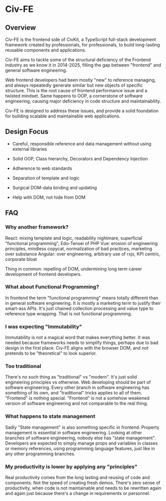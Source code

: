 # Civ-FE

## Overview
Civ-FE is the frontend side of CivKit, a TypeScript full-stack development framework created by professionals, for professionals, to build long-lasting reusable components and applications.

Civ-FE aims to tackle some of the structural deficiency of the Frontend industry as we know it in 2014-2025, filling the gap between "frontend" and general software engineering.

Web frontend developers had been mostly "new" to reference managing, and always repeatedly generate similar but new objects of specific structure. This is the root cause of frontend performance issue and a twisted mindset.
Same happens to OOP, a cornerstone of software engineering, causing major deficiency in code structure and maintainability.

Civ-FE is designed to address these issues, and provide a solid foundation for building scalable and maintainable web applications.

## Design Focus
- Careful, responsible reference and data management without using external libraries
- Solid OOP, Class hierarchy, Decorators and Dependency Injection
- Adherence to web standards

- Separation of template and logic
- Surgical DOM-data binding and updating
- Help with DOM, not hide from DOM

## FAQ
### Why another framework?
React: mixing template and logic, readability nightmare, superficial "functional programming", Edo-Tensei of PHP
Vue: erosion of engineering principles, mindless copycat, normalization of bad practices, marketing over substance
Angular: over engineering, arbitrary use of rxjs, KPI centric, corporate bloat

Thing in common: repelling of DOM, undermining long term career development of frontend developers.

### What about Functional Programming?
In frontend the term "functional programming" means totally different than in general software engineering. It is mostly a marketing term to justify their smart-ass APIs. It's just chained collection processing and value type to reference type wrapping. That is not functional programming.

### I was expecting "Immutability"
Immutability is not a magical word that makes everything better. It was needed because frameworks needs to simplify things, perhaps due to bad design in the first place.
Civ-FE aligns with the browser DOM, and not pretends to be "theoretical" to look superior.

### Too traditional
There's no such thing as "traditional" vs "modern". It's just solid engineering principles vs otherwise.
Web developing should be part of software engineering. Every other branch in software engineering has something of its own, and "traditional" tricks applies to all of them. "Frontend" is nothing special.
"Frontend" is not a somehow weakened version of software engineering and not comparable to the real thing.

### What happens to state management
Sadly "State management" is also something specific in frontend. Property management is essential in software engineering.
Looking at other branches of software engineering, nobody else has "state management". Developers are expected to simply manage props and variables in classes or memory references, using programming language features, just like in any other programming branches.

### My productivity is lower by applying any "principles"
Real productivity comes from the long lasting and reusing of code and components. Not the speed of creating fresh demos.
There's zero sense of productivity, when code is not maintainable and needs to be rewritten again and again just because there's a change in requirements or personnel.

